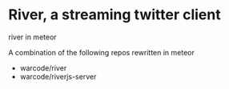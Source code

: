 # River, a streaming twitter client
river in meteor

A combination of the following repos rewritten in meteor

* warcode/river
* warcode/riverjs-server

